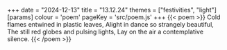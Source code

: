 +++
date = "2024-12-13"
title = "13.12.24"
themes = ["festivities", "light"]
[params]
  colour = 'poem'
  pageKey = 'src/poem.js'
+++
{{< poem >}}
Cold flames entwined in plastic leaves,
Alight in dance so strangely beautiful,
The still red globes and pulsing lights,
Lay on the air a contemplative silence.
{{< /poem >}}
